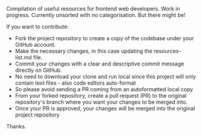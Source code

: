 Compilation of useful resources for frontend web developers. Work in progress. Currently unsorted with no categorisation. But there might be! 

If you want to contribute: 

- Fork the project repository to create a copy of the codebase under your GitHub account.
- Make the necessary changes, in this case updating the resources-list.md file.
- Commit your changes with a clear and descriptive commit message directly on GitHub. 
- No need to download your clone and run local since this project will only contain text files - also code editors auto-format
- So please avoid sending a PR coming from an autoformatted local copy
- From your forked repository, create a pull request (PR) to the original repository's branch where you want your changes to be merged into. 
- Once your PR is approved, your changes will be merged into the original project repository

Thanks. 
